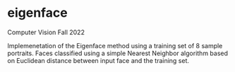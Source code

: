 # eigenface

Computer Vision Fall 2022

Implemenetation of the Eigenface method using a training set of 8 sample portraits. Faces classified using a simple Nearest Neighbor algorithm based on Euclidean distance between input face and the training set.

